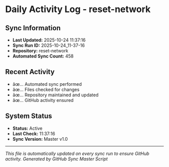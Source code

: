 ﻿# Daily Activity Log - reset-network

## Sync Information
- **Last Updated:** 2025-10-24 11:37:16
- **Sync Run ID:** 2025-10-24_11-37-16
- **Repository:** reset-network
- **Automated Sync Count:** 458

## Recent Activity
- âœ… Automated sync performed
- âœ… Files checked for changes
- âœ… Repository maintained and updated
- âœ… GitHub activity ensured

## System Status
- **Status:** Active
- **Last Check:** 11:37:16
- **Sync Version:** Master v1.0

---
*This file is automatically updated on every sync run to ensure GitHub activity.*
*Generated by GitHub Sync Master Script*
